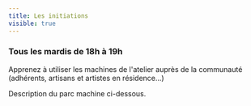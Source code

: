 ```yaml
---
title: Les initiations
visible: true
---
```

### Tous les mardis de 18h à 19h
Apprenez à utiliser les machines de l'atelier auprès de la communauté (adhérents, artisans et artistes en résidence...)

Description du parc machine ci-dessous.